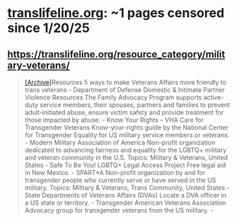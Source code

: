 



# [translifeline.org](translifeline.org): ~1 pages censored since 1/20/25

## https://translifeline.org/resource_category/military-veterans/


> [[Archive]](https://web.archive.org/web/20240000000000*/https://translifeline.org/resource_category/military-veterans/)Resources 5 ways to make Veterans Affairs more friendly to trans veterans - Department of Defense Domestic & Intimate Partner Violence Resources The Family Advocacy Program supports active-duty service members, their spouses, partners and families to prevent adult-initiated abuse, ensure victim safety and provide treatment for those impacted by abuse. - Know Your Rights – VHA Care for Transgender Veterans Know-your-rights guide by the National Center for Transgender Equality for US military service members or veterans. - Modern Military Association of America Non-profit organization dedicated to advancing fairness and equality for the LGBTQ+ military and veteran community in the U.S. Topics: Military & Veterans, United States - Safe To Be You! LGBTQ+ Legal Access Project Free legal aid in New Mexico. - SPART*A Non-profit organization by and for transgender people who currently serve or have served in the US military. Topics: Military & Veterans, Trans Community, United States - State Departments of Veterans Affairs (DVAs) Locate a DVA officer in a US state or territory. - Transgender American Veterans Association Advocacy group for transgender veterans from the US military. -